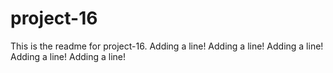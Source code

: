 # project-16

This is the readme for project-16.
Adding a line!
Adding a line!
Adding a line!
Adding a line!
Adding a line!
